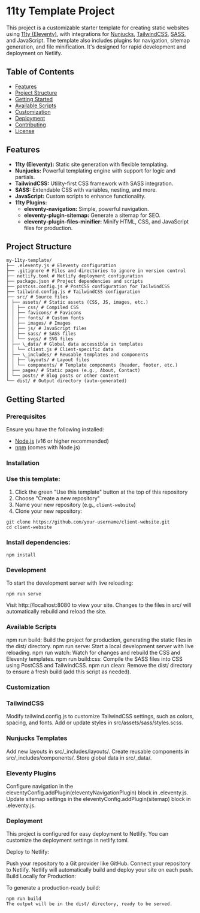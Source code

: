 # 11ty Template Project

This project is a customizable starter template for creating static websites using [11ty (Eleventy)](https://www.11ty.dev/), with integrations for [Nunjucks](https://mozilla.github.io/nunjucks/), [TailwindCSS](https://tailwindcss.com/), [SASS](https://sass-lang.com/), and JavaScript. The template also includes plugins for navigation, sitemap generation, and file minification. It's designed for rapid development and deployment on Netlify.

## Table of Contents

- [Features](#features)
- [Project Structure](#project-structure)
- [Getting Started](#getting-started)
- [Available Scripts](#available-scripts)
- [Customization](#customization)
- [Deployment](#deployment)
- [Contributing](#contributing)
- [License](#license)

## Features

- **11ty (Eleventy):** Static site generation with flexible templating.
- **Nunjucks:** Powerful templating engine with support for logic and partials.
- **TailwindCSS:** Utility-first CSS framework with SASS integration.
- **SASS:** Extendable CSS with variables, nesting, and more.
- **JavaScript:** Custom scripts to enhance functionality.
- **11ty Plugins:**
  - **eleventy-navigation:** Simple, powerful navigation.
  - **eleventy-plugin-sitemap:** Generate a sitemap for SEO.
  - **eleventy-plugin-files-minifier:** Minify HTML, CSS, and JavaScript files for production.

## Project Structure

```
my-11ty-template/
├── .eleventy.js # Eleventy configuration
├── .gitignore # Files and directories to ignore in version control
├── netlify.toml # Netlify deployment configuration
├── package.json # Project dependencies and scripts
├── postcss.config.js # PostCSS configuration for TailwindCSS
├── tailwind.config.js # TailwindCSS configuration
├── src/ # Source files
│ ├── assets/ # Static assets (CSS, JS, images, etc.)
│ │ ├── css/ # Compiled CSS
│ │ ├── favicons/ # Favicons
│ │ ├── fonts/ # Custom fonts
│ │ ├── images/ # Images
│ │ ├── js/ # JavaScript files
│ │ ├── sass/ # SASS files
│ │ └── svgs/ # SVG files
│ ├── \_data/ # Global data accessible in templates
│ │ └── client.js # Client-specific data
│ ├── \_includes/ # Reusable templates and components
│ │ ├── layouts/ # Layout files
│ │ └── components/ # Template components (header, footer, etc.)
│ ├── pages/ # Static pages (e.g., About, Contact)
│ └── posts/ # Blog posts or other content
└── dist/ # Output directory (auto-generated)
```

## Getting Started

### Prerequisites

Ensure you have the following installed:

- [Node.js](https://nodejs.org/) (v16 or higher recommended)
- [npm](https://www.npmjs.com/) (comes with Node.js)

### Installation

### Use this template:
1. Click the green "Use this template" button at the top of this repository
2. Choose "Create a new repository"
3. Name your new repository (e.g., `client-website`)
4. Clone your new repository:

```
git clone https://github.com/your-username/client-website.git
cd client-website
```

### Install dependencies:

```
npm install
```

### Development

To start the development server with live reloading:

```
npm run serve
```

Visit http://localhost:8080 to view your site. Changes to the files in src/ will automatically rebuild and reload the site.

### Available Scripts

npm run build: Build the project for production, generating the static files in the dist/ directory.
npm run serve: Start a local development server with live reloading.
npm run watch: Watch for changes and rebuild the CSS and Eleventy templates.
npm run build:css: Compile the SASS files into CSS using PostCSS and TailwindCSS.
npm run clean: Remove the dist/ directory to ensure a fresh build (add this script as needed).

### Customization

### TailwindCSS

Modify tailwind.config.js to customize TailwindCSS settings, such as colors, spacing, and fonts.
Add or update styles in src/assets/sass/styles.scss.

### Nunjucks Templates

Add new layouts in src/\_includes/layouts/.
Create reusable components in src/\_includes/components/.
Store global data in src/\_data/.

### Eleventy Plugins

Configure navigation in the eleventyConfig.addPlugin(eleventyNavigationPlugin) block in .eleventy.js.
Update sitemap settings in the eleventyConfig.addPlugin(sitemap) block in .eleventy.js.

### Deployment

This project is configured for easy deployment to Netlify. You can customize the deployment settings in netlify.toml.

Deploy to Netlify:

Push your repository to a Git provider like GitHub.
Connect your repository to Netlify.
Netlify will automatically build and deploy your site on each push.
Build Locally for Production:

To generate a production-ready build:

```
npm run build
The output will be in the dist/ directory, ready to be served.
```
